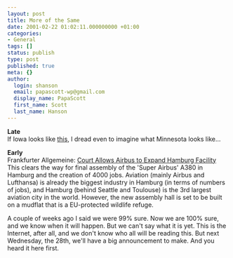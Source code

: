 ```yaml
---
layout: post
title: More of the Same
date: 2001-02-22 01:02:11.000000000 +01:00
categories:
- General
tags: []
status: publish
type: post
published: true
meta: {}
author:
  login: shanson
  email: papascott-wp@gmail.com
  display_name: PapaScott
  first_name: Scott
  last_name: Hanson
---
```

<p><b>Late</b><br />
If Iowa looks like <a href="http://iowa.weblogger.com/discuss/msgReader$954">this</a>, I dread even to imagine what Minnesota looks like...</p>
<p><b>Early</b><br />
Frankfurter Allgemeine: <a href="http://c.moreover.com/click/here.pl?p15656731">Court Allows Airbus to Expand Hamburg Facility</a> This clears the way for final assembly of the 'Super Airbus' A380 in Hamburg and the creation of 4000 jobs. Aviation (mainly Airbus and Lufthansa) is already the biggest industry in Hamburg (in terms of numbers of jobs), and Hamburg (behind Seattle and Toulouse) is the 3rd largest aviation city in the world. However, the new assembly hall is set to be built on a mudflat that is a EU-protected wildlife refuge.</p>
<p>A couple of weeks ago I said we were 99% sure. Now we are 100% sure, and we know when it will happen. But we can't say what it is yet. This is the Internet, after all, and we don't know who all will be reading this. But next Wednesday, the 28th, we'll have a big announcement to make. And you heard it here first.</p>
